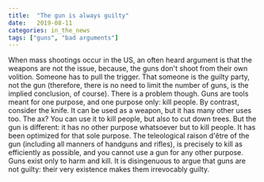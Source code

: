 ```yaml
---
title:  "The gun is always guilty"
date:   2019-08-11
categories: in_the_news
tags: ["guns", "bad arguments"]
---
```

When mass shootings occur in the US, an often heard argument is that the weapons are not the issue, because, the guns don't shoot from their own volition. Someone has to pull the trigger. That someone is the guilty party, not the gun (therefore, there is no need to limit the number of guns, is the implied conclusion, of course). There is a problem though. Guns are tools meant for one purpose, and one purpose only: kill people. By contrast, consider the knife. It can be used as a weapon, but it has many other uses too. The ax? You can use it to kill people, but also to cut down trees. But the gun is different: it has no other purpose whatsoever but to kill people. It has been optimized for that sole purpose. The teleological raison d'être of the gun (including all manners of handguns and rifles), is precisely to kill as efficiently as possible, and you cannot use a gun for any other purpose. Guns exist only to harm and kill. It is disingenuous to argue that guns are not guilty: their very existence makes them irrevocably guilty.
